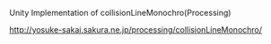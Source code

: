 Unity Implementation of collisionLineMonochro(Processing)

http://yosuke-sakai.sakura.ne.jp/processing/collisionLineMonochro/

